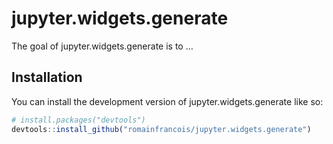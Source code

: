 
<!-- README.md is generated from README.Rmd. Please edit that file -->

# jupyter.widgets.generate

<!-- badges: start -->
<!-- badges: end -->

The goal of jupyter.widgets.generate is to …

## Installation

You can install the development version of jupyter.widgets.generate like
so:

``` r
# install.packages("devtools")
devtools::install_github("romainfrancois/jupyter.widgets.generate")
```
